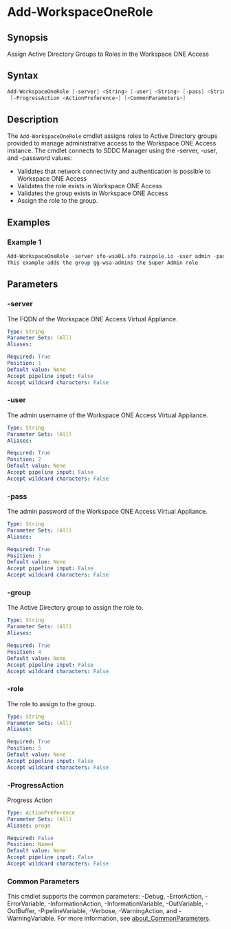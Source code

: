 # Add-WorkspaceOneRole

## Synopsis

Assign Active Directory Groups to Roles in the Workspace ONE Access

## Syntax

```powershell
Add-WorkspaceOneRole [-server] <String> [-user] <String> [-pass] <String> [-group] <String> [-role] <String>
 [-ProgressAction <ActionPreference>] [<CommonParameters>]
```

## Description

The `Add-WorkspaceOneRole` cmdlet assigns roles to Active Directory groups provided to manage administrative
access to the Workspace ONE Access instance.
The cmdlet connects to SDDC Manager using the -server, -user,
and -password values:

- Validates that network connectivity and authentication is possible to Workspace ONE Access
- Validates the role exists in Workspace ONE Access
- Validates the group exists in Workspace ONE Access
- Assign the role to the group.

## Examples

### Example 1

```powershell
Add-WorkspaceOneRole -server sfo-wsa01.sfo.rainpole.io -user admin -pass VMw@re1! -group "gg-wsa-admins" -role "Super Admin"
This example adds the group gg-wsa-admins the Super Admin role
```

## Parameters

### -server

The FQDN of the Workspace ONE Access Virtual Appliance.

```yaml
Type: String
Parameter Sets: (All)
Aliases:

Required: True
Position: 1
Default value: None
Accept pipeline input: False
Accept wildcard characters: False
```

### -user

The admin username of the Workspace ONE Access Virtual Appliance.

```yaml
Type: String
Parameter Sets: (All)
Aliases:

Required: True
Position: 2
Default value: None
Accept pipeline input: False
Accept wildcard characters: False
```

### -pass

The admin password of the Workspace ONE Access Virtual Appliance.

```yaml
Type: String
Parameter Sets: (All)
Aliases:

Required: True
Position: 3
Default value: None
Accept pipeline input: False
Accept wildcard characters: False
```

### -group

The Active Directory group to assign the role to.

```yaml
Type: String
Parameter Sets: (All)
Aliases:

Required: True
Position: 4
Default value: None
Accept pipeline input: False
Accept wildcard characters: False
```

### -role

The role to assign to the group.

```yaml
Type: String
Parameter Sets: (All)
Aliases:

Required: True
Position: 5
Default value: None
Accept pipeline input: False
Accept wildcard characters: False
```

### -ProgressAction

Progress Action

```yaml
Type: ActionPreference
Parameter Sets: (All)
Aliases: proga

Required: False
Position: Named
Default value: None
Accept pipeline input: False
Accept wildcard characters: False
```

### Common Parameters

This cmdlet supports the common parameters: -Debug, -ErrorAction, -ErrorVariable, -InformationAction, -InformationVariable, -OutVariable, -OutBuffer, -PipelineVariable, -Verbose, -WarningAction, and -WarningVariable. For more information, see [about_CommonParameters](http://go.microsoft.com/fwlink/?LinkID=113216).

